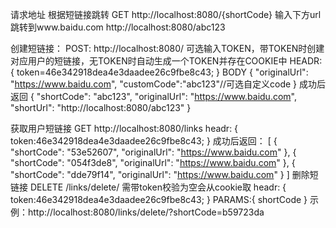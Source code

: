 请求地址
根据短链接跳转
GET
http://localhost:8080/{shortCode}
输入下方url跳转到www.baidu.com
http://localhost:8080/abc123

创建短链接：
POST:
http://localhost:8080/
可选输入TOKEN，带TOKEN时创建对应用户的短链接，无TOKEN时自动生成一个TOKEN并存在COOKIE中
HEADR:
{
    token=46e342918dea4e3daadee26c9fbe8c43;
}
BODY
{
  "originalUrl": "https://www.baidu.com",
  "customCode":"abc123"//可选自定义code
}
成功后返回
{
    "shortCode": "abc123",
    "originalUrl": "https://www.baidu.com",
    "shortUrl": "http://localhost:8080/abc123"
}

获取用户短链接
GET
http://localhost:8080/links
headr:
{
    token:46e342918dea4e3daadee26c9fbe8c43;
}
成功后返回：
[
    {
        "shortCode": "53e52607",
        "originalUrl": "https://www.baidu.com"
    },
    {
        "shortCode": "054f3de8",
        "originalUrl": "https://www.baidu.com"
    },
    {
        "shortCode": "dde79f14",
        "originalUrl": "https://www.baidu.com"
    }
]
删除短链接
DELETE
/links/delete/
需带token校验为空会从cookie取
headr:
{
    token:46e342918dea4e3daadee26c9fbe8c43;
}
PARAMS:{
    shortCode
}
示例：http://localhost:8080/links/delete/?shortCode=b59723da
